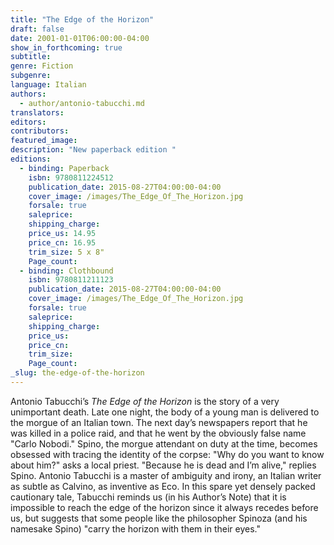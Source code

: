 ```yaml
---
title: "The Edge of the Horizon"
draft: false
date: 2001-01-01T06:00:00-04:00
show_in_forthcoming: true
subtitle:
genre: Fiction
subgenre:
language: Italian
authors:
  - author/antonio-tabucchi.md
translators:
editors:
contributors:
featured_image:
description: "New paperback edition "
editions:
  - binding: Paperback
    isbn: 9780811224512
    publication_date: 2015-08-27T04:00:00-04:00
    cover_image: /images/The_Edge_Of_The_Horizon.jpg
    forsale: true
    saleprice:
    shipping_charge:
    price_us: 14.95
    price_cn: 16.95
    trim_size: 5 x 8"
    Page_count:
  - binding: Clothbound
    isbn: 9780811211123
    publication_date: 2015-08-27T04:00:00-04:00
    cover_image: /images/The_Edge_Of_The_Horizon.jpg
    forsale: true
    saleprice:
    shipping_charge:
    price_us:
    price_cn:
    trim_size:
    Page_count:
_slug: the-edge-of-the-horizon
---
```


Antonio Tabucchi’s _The Edge of the Horizon_ is the story of a very unimportant death. Late one night, the body of a young man is delivered to the morgue of an Italian town. The next day’s newspapers report that he was killed in a police raid, and that he went by the obviously false name "Carlo Nobodi." Spino, the morgue attendant on duty at the time, becomes obsessed with tracing the identity of the corpse: "Why do you want to know about him?" asks a local priest. "Because he is dead and I’m alive," replies Spino. Antonio Tabucchi is a master of ambiguity and irony, an Italian writer as subtle as Calvino, as inventive as Eco. In this spare yet densely packed cautionary tale, Tabucchi reminds us (in his Author’s Note) that it is impossible to reach the edge of the horizon since it always recedes before us, but suggests that some people like the philosopher Spinoza (and his namesake Spino) "carry the horizon with them in their eyes."

